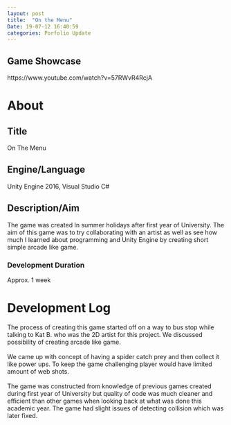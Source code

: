 ```yaml
---
layout: post
title:  "On the Menu"
Date: 19-07-12 16:40:59 
categories: Porfolio Update
---
```

<p>
<h2><b>Game Showcase</b></h2>
https://www.youtube.com/watch?v=57RWvR4RcjA</p>
<p>
<h1><b>About</b></h1>
<h2><b>Title</b></h2>
On The Menu
<h2><b>Engine/Language</b></h2>
Unity Engine 2016, Visual Studio C#
<h2><b> Description/Aim</b></h2>
The game was created In summer holidays after first year of University. The aim of this game was to try collaborating with an artist as well as see how much I learned about programming and Unity Engine by creating short simple arcade like game.
<h3>Development Duration</h3>
Approx. 1 week
<h1><b>Development Log</b></h1>
The process of creating this game started off on a way to bus stop while talking to Kat B. who was the 2D artist for this project. We discussed possibility of creating arcade like game.<br></br>
We came up with concept of having a spider catch prey and then collect it like power ups. To keep the game challenging player would have limited amount of web shots. <br></br>
The game was constructed from knowledge of previous games created during first year of University but quality of code was much cleaner and efficient than other games when looking back at what was done this academic year.
The game had slight issues of detecting collision which was later fixed.

</p>

